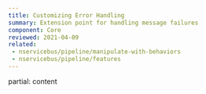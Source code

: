 ```yaml
---
title: Customizing Error Handling
summary: Extension point for handling message failures
component: Core
reviewed: 2021-04-09
related:
 - nservicebus/pipeline/manipulate-with-behaviors
 - nservicebus/pipeline/features
---
```


partial: content
